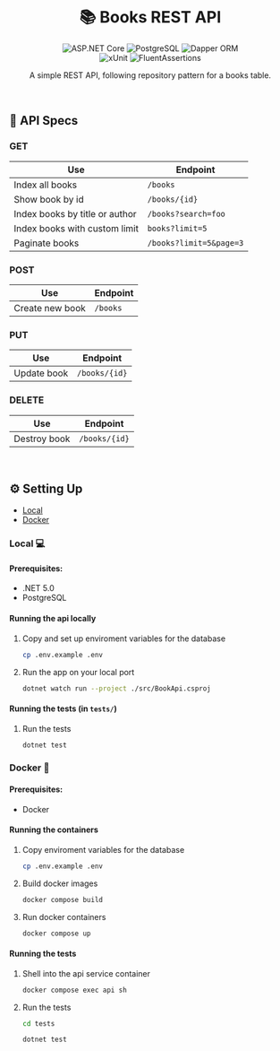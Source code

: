 <div align='center'>

# 📚 Books REST API

<div>

![ASP.NET Core](https://img.shields.io/badge/ASP.NET%20Core-2e2e2e?logo=dotnet)
![PostgreSQL](https://img.shields.io/badge/PostgreSQL-2e2e2e?logo=postgresql)
![Dapper ORM](https://img.shields.io/badge/Dapper%20ORM-2e2e2e?logo=dapper)
<br>
![xUnit](https://img.shields.io/badge/xUnit-2e2e2e?logo=xunit)
![FluentAssertions](https://img.shields.io/badge/Fluent%20Assertions-2e2e2e?logo=fluentassertions)

</div>

A simple REST API, following repository pattern for a books table.

</div>

<br>

## 📄 API Specs

### GET

| Use                            | Endpoint                |
| ------------------------------ | ----------------------- |
| Index all books                | `/books`                |
| Show book by id                | `/books/{id}`           |
| Index books by title or author | `/books?search=foo`     |
| Index books with custom limit  | `books?limit=5`         |
| Paginate books                 | `/books?limit=5&page=3` |

### POST

| Use             | Endpoint |
| --------------- | -------- |
| Create new book | `/books` |

### PUT

| Use         | Endpoint      |
| ----------- | ------------- |
| Update book | `/books/{id}` |

### DELETE

| Use          | Endpoint      |
| ------------ | ------------- |
| Destroy book | `/books/{id}` |

<br>

## ⚙️ Setting Up

- [Local](###Local%20💻)
- [Docker](###Docker%20🐳)

### Local 💻

#### Prerequisites:

- .NET 5.0
- PostgreSQL

#### Running the api locally

1. Copy and set up enviroment variables for the database

    ```bash
    cp .env.example .env
    ```

2. Run the app on your local port

    ```bash
    dotnet watch run --project ./src/BookApi.csproj
    ```

#### Running the tests (in `tests/`)

1. Run the tests

    ```bash
    dotnet test
    ```

### Docker 🐳

#### Prerequisites:

- Docker

#### Running the containers

1. Copy enviroment variables for the database

    ```bash
    cp .env.example .env
    ```

2. Build docker images

    ```bash
    docker compose build
    ```

2. Run docker containers

    ```bash
    docker compose up
    ```

#### Running the tests

1. Shell into the api service container

    ```bash
    docker compose exec api sh
    ```

2. Run the tests

    ```bash
    cd tests
    ```

    ```bash
    dotnet test
    ```
